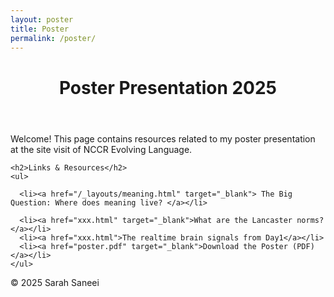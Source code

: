 ```yaml
---
layout: poster
title: Poster
permalink: /poster/
---
```


<!DOCTYPE html>
<html lang="en">
<head>
  <meta charset="UTF-8">
  <meta name="viewport" content="width=device-width, initial-scale=1.0">
  <title>Poster Presentation 2025</title>
  <link rel="stylesheet" href="style.css"> <!-- Use your site's CSS -->
</head>
<body>
  <header>
    <h1>Poster Presentation 2025</h1>
  </header>

  <main>
    <p>Welcome! This page contains resources related to my poster presentation at the site visit of NCCR Evolving Language.</p>

    <h2>Links & Resources</h2>
    <ul>
    
      <li><a href="/_layouts/meaning.html" target="_blank"> The Big Question: Where does meaning live? </a></li>

      <li><a href="xxx.html" target="_blank">What are the Lancaster norms? </a></li>
      <li><a href="xxx.html">The realtime brain signals from Day1</a></li>
      <li><a href="poster.pdf" target="_blank">Download the Poster (PDF)</a></li>
    </ul>
  </main>

  <footer>
    <p>&copy; 2025 Sarah Saneei</p>
  </footer>
</body>
</html>


